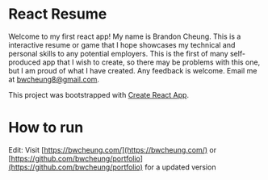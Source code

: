 # React Resume

Welcome to my first react app! My name is Brandon Cheung. This is a interactive resume or game
that I hope showcases my technical and personal skills to any potential employers. This is the first of many self-produced app that I wish
to create, so there may be problems with this one, but I am proud of what I have created. Any feedback is welcome.
Email me at bwcheung8@gmail.com.

This project was bootstrapped with [Create React App](https://github.com/facebook/create-react-app).

# How to run 
Edit: Visit [https://bwcheung.com/](https://bwcheung.com/) or [https://github.com/bwcheung/portfolio](https://github.com/bwcheung/portfolio) for a updated version
